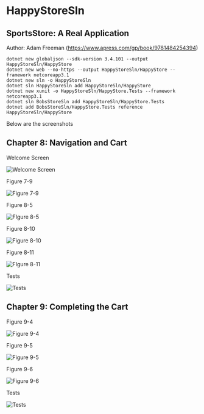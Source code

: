 # HappyStoreSln

## SportsStore: A Real Application

Author: Adam Freeman (https://www.apress.com/gp/book/9781484254394)

    dotnet new globaljson --sdk-version 3.4.101 --output HappyStoreSln/HappyStore
    dotnet new web --no-https --output HappyStoreSln/HappyStore --framework netcoreapp3.1
    dotnet new sln -o HappyStoreSln
    dotnet sln HappyStoreSln add HappyStoreSln/HappyStore 
    dotnet new xunit -o HappyStoreSln/HappyStore.Tests --framework netcoreapp3.1
    dotnet sln BobsStoreSln add HappyStoreSln/HappyStore.Tests 
    dotnet add BobsStoreSln/HappyStore.Tests reference HappyStoreSln/HappyStore  

Below are the screenshots

## Chapter 8: Navigation and Cart

Welcome Screen

![Welcome Screen](https://github.com/jennymun-alt/HappyStoreSln/blob/master/screenshots/WelcomeScreen1.GIF)

Figure 7-9

![Figure 7-9](https://github.com/jennymun-alt/HappyStoreSln/blob/master/screenshots/Figure%207-9.JPG)

Figure 8-5

![FIgure 8-5](https://github.com/jennymun-alt/HappyStoreSln/blob/master/screenshots/Figure%208-5.JPG)

Figure 8-10

![Figure 8-10](https://github.com/jennymun-alt/HappyStoreSln/blob/master/screenshots/Figure%208-10.JPG)

Figure 8-11

![FIgure 8-11](https://github.com/jennymun-alt/HappyStoreSln/blob/master/screenshots/Figure%208-11.JPG)

Tests

![Tests](https://github.com/jennymun-alt/HappyStoreSln/blob/master/screenshots/HappyStoreTests.JPG)


## Chapter 9: Completing the Cart

Figure 9-4

![Figure 9-4](https://github.com/jennymun-alt/HappyStoreSln/blob/master/screenshots/Figure%209-4.JPG)

Figure 9-5

![Figure 9-5](https://github.com/jennymun-alt/HappyStoreSln/blob/master/screenshots/Figure%209-5.JPG)

Figure 9-6

![Figure 9-6](https://github.com/jennymun-alt/HappyStoreSln/blob/master/screenshots/Figure%209-6.JPG)

Tests

![Tests](https://github.com/jennymun-alt/HappyStoreSln/blob/master/screenshots/Test%209.JPG)

